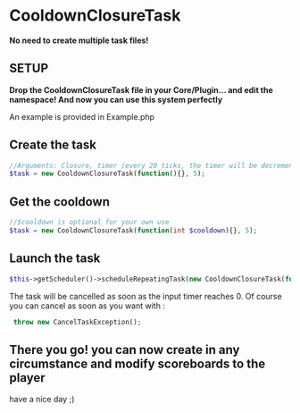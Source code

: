 # CooldownClosureTask
**No need to create multiple task files!**

## SETUP
**Drop the CooldownClosureTask file in your Core/Plugin... and edit the namespace! And now you can use this system perfectly**

An example is provided in Example.php

## Create the task
```php
//Arguments: Closure, timer (every 20 ticks, the timer will be decremented by 1)
$task = new CooldownClosureTask(function(){}, 5);
```

## Get the cooldown
```php
//$cooldown is optional for your own use
$task = new CooldownClosureTask(function(int $cooldown){}, 5);
```

## Launch the task
```php
$this->getScheduler()->scheduleRepeatingTask(new CooldownClosureTask(function(int $cooldown){}, 5), 20);
```
The task will be cancelled as soon as the input timer reaches 0. Of course you can cancel as soon as you want with :
```PHP
 throw new CancelTaskException();
```
## There you go! you can now create in any circumstance and modify scoreboards to the player
have a nice day ;)
